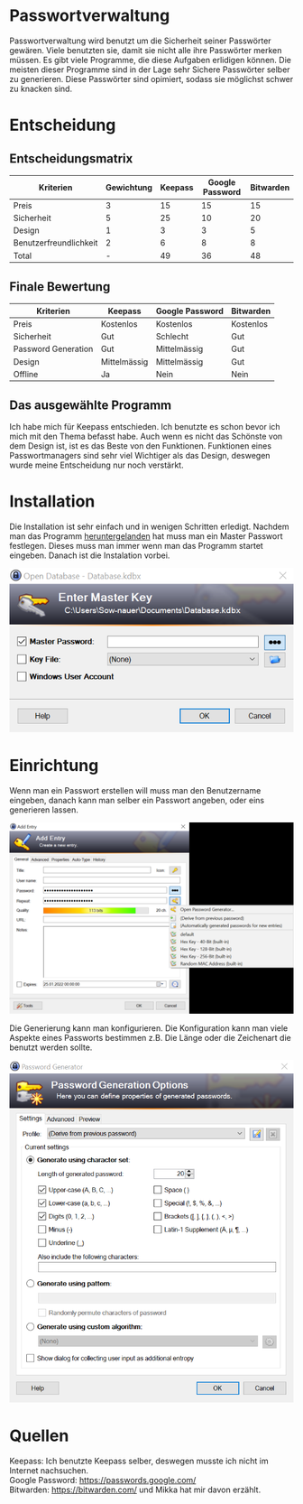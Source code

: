 # Passwortverwaltung

Passwortverwaltung wird benutzt um die Sicherheit seiner Passwörter gewären. Viele benutzten sie, damit sie nicht alle ihre Passwörter merken müssen. Es gibt viele Programme, die diese Aufgaben erlidigen können. Die meisten dieser Programme sind in der Lage sehr Sichere Passwörter selber zu generieren. Diese Passwörter sind opimiert, sodass sie möglichst schwer zu knacken sind.

# Entscheidung

## Entscheidungsmatrix
| Kriterien              | Gewichtung | Keepass | Google Password | Bitwarden |
| ---------------------- | ---------- | ------- | --------------- | --------- |
| Preis                  | 3          | 15      | 15              | 15        |
| Sicherheit             | 5          | 25      | 10              | 20        |
| Design                 | 1          | 3       | 3               | 5         |
| Benutzerfreundlichkeit | 2          | 6       | 8               | 8         |
| Total                  | -          | 49      | 36              | 48        |

## Finale Bewertung

| Kriterien              | Keepass      | Google Password | Bitwarden    |
| ---------------------- | ------------ | --------------- | ---------    |
| Preis                  | Kostenlos    | Kostenlos       | Kostenlos    |
| Sicherheit             | Gut          | Schlecht        | Gut          |
| Password Generation    | Gut          | Mittelmässig    | Gut          |
| Design                 | Mittelmässig | Mittelmässig    | Gut          |
| Offline                | Ja           | Nein            | Nein         |

## Das ausgewählte Programm

Ich habe mich für Keepass entschieden. Ich benutzte es schon bevor ich mich mit den Thema befasst habe. Auch wenn es nicht das Schönste von dem Design ist, ist es das Beste von den Funktionen. Funktionen eines Passwortmanagers sind sehr viel Wichtiger als das Design, deswegen wurde meine Entscheidung nur noch verstärkt.

# Installation

Die Installation ist sehr einfach und in wenigen Schritten erledigt. Nachdem man das Programm [heruntergelanden](https://keepass.info/) hat muss man ein Master Passwort festlegen. Dieses muss man immer wenn man das Programm startet eingeben. Danach ist die Instalation vorbei.

![Masterpasswort](/03_Passwortverwaltung/Masterpasswort.png/)

# Einrichtung

Wenn man ein Passwort erstellen will muss man den Benutzername eingeben, danach kann man selber ein Passwort angeben, oder eins generieren lassen. 

![Neues_Passwort](/03_Passwortverwaltung/Neues_Passwort.png/)

Die Generierung kann man konfigurieren. Die Konfiguration kann man viele Aspekte eines Passworts bestimmen z.B. Die Länge oder die Zeichenart die benutzt werden sollte.


![Passwort_Konfiguration](/03_Passwortverwaltung/Passwort_Konfiguration.png/)

# Quellen

Keepass: Ich benutzte Keepass selber, deswegen musste ich nicht im Internet nachsuchen. </br>
Google Password: https://passwords.google.com/ </br>
Bitwarden: https://bitwarden.com/ und Mikka hat mir davon erzählt. </br>
